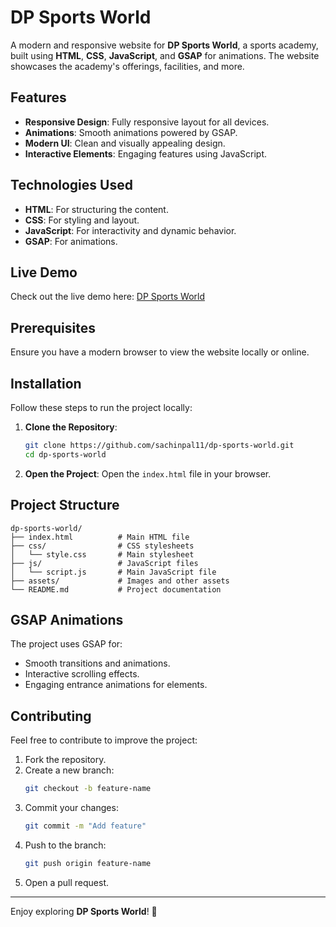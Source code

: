 # DP Sports World

A modern and responsive website for **DP Sports World**, a sports academy, built using **HTML**, **CSS**, **JavaScript**, and **GSAP** for animations. The website showcases the academy's offerings, facilities, and more.

## Features

- **Responsive Design**: Fully responsive layout for all devices.
- **Animations**: Smooth animations powered by GSAP.
- **Modern UI**: Clean and visually appealing design.
- **Interactive Elements**: Engaging features using JavaScript.

## Technologies Used

- **HTML**: For structuring the content.
- **CSS**: For styling and layout.
- **JavaScript**: For interactivity and dynamic behavior.
- **GSAP**: For animations.

## Live Demo

Check out the live demo here: [DP Sports World](https://github.com/sachinpal11/dp-sports-world)

## Prerequisites

Ensure you have a modern browser to view the website locally or online.

## Installation

Follow these steps to run the project locally:

1. **Clone the Repository**:
   ```bash
   git clone https://github.com/sachinpal11/dp-sports-world.git
   cd dp-sports-world
   ```

2. **Open the Project**:
   Open the `index.html` file in your browser.

## Project Structure

```plaintext
dp-sports-world/
├── index.html          # Main HTML file
├── css/                # CSS stylesheets
│   └── style.css       # Main stylesheet
├── js/                 # JavaScript files
│   └── script.js       # Main JavaScript file
├── assets/             # Images and other assets
└── README.md           # Project documentation
```

## GSAP Animations

The project uses GSAP for:

- Smooth transitions and animations.
- Interactive scrolling effects.
- Engaging entrance animations for elements.

## Contributing

Feel free to contribute to improve the project:

1. Fork the repository.
2. Create a new branch:
   ```bash
   git checkout -b feature-name
   ```
3. Commit your changes:
   ```bash
   git commit -m "Add feature"
   ```
4. Push to the branch:
   ```bash
   git push origin feature-name
   ```
5. Open a pull request.


---

Enjoy exploring **DP Sports World**! 🌟


